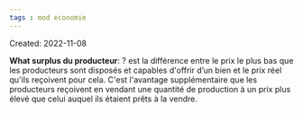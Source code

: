 ```yaml
---
tags : mod economie
---
```

Created: 2022-11-08

**What surplus du producteur**:
?
est la différence entre le prix le plus bas que les producteurs sont disposés et capables d'offrir d’un bien et le prix réel qu'ils reçoivent pour cela. C'est l'avantage supplémentaire que les producteurs reçoivent en vendant une quantité de production à un prix plus élevé que celui auquel ils étaient prêts à la vendre.
